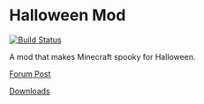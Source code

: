 # Halloween Mod
[![Build Status](https://travis-ci.org/JGSBroadcast/Halloween-Mod.svg?branch=master)](https://travis-ci.org/JGSBroadcast/Halloween-Mod)

A mod that makes Minecraft spooky for Halloween.

[Forum Post](http://bit.ly/halloweenmod)

[Downloads](http://jgsbroadcast.tk/dl/?mod=Halloween%20Mod)